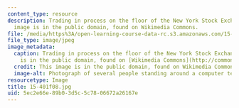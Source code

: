 ```yaml
---
content_type: resource
description: Trading in process on the floor of the New York Stock Exchange. This
  image is in the public domain, found on Wikimedia Commons.
file: /media/https%3A/open-learning-course-data-rc.s3.amazonaws.com/15-401-finance-theory-i-fall-2008/5ec2e66e89b03d5c5c7806672a26167e_15-401f08.jpg
file_type: image/jpeg
image_metadata:
  caption: Trading in process on the floor of the New York Stock Exchange. (This image
    is in the public domain, found on [Wikimedia Commons](http://commons.wikimedia.org/wiki/File:NYSE-floor.jpg).)
  credit: This image is in the public domain, found on Wikimedia Commons.
  image-alt: Photograph of several people standing around a computer terminal.
resourcetype: Image
title: 15-401f08.jpg
uid: 5ec2e66e-89b0-3d5c-5c78-06672a26167e
---
```

